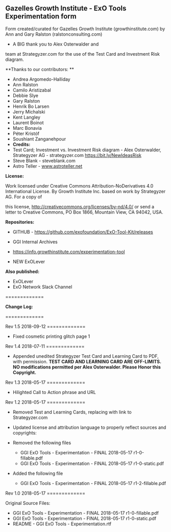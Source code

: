 ## Gazelles Growth Institute - ExO Tools Experimentation form

Form created/curated for Gazelles Growth Institute (growthinstitute.com) by Ann and Gary Ralston (ralstonconsulting.com)

- A BIG thank you to Alex Osterwalder and 

team at Strategyzer.com for the use of the Test Card and Investment Risk diagram.

**Thanks to our contributors: **

- Andrea Argomedo-Halliday
- Ann Ralston
- Camilo Aristizabal
- Debbie Slye
- Gary Ralston
- Henrik Bo Larsen
- Jerry Michalski
- Kent Langley
- Laurent Boinot
- Marc Bonavia
- Péter Kristóf
- Soushiant Zanganehpour
- **Credits:**
- Test Card; Investment vs. Investment Risk diagram - Alex Osterwalder, Strategyzer AG - strategyzer.com https://bit.ly/NewIdeasRisk
- Steve Blank - steveblank.com
- Astro Teller - www.astroteller.net

**License:**

Work licensed under Creative Commons Attribution-NoDerivatives 4.0 International License. By Growth Institute Inc. based on work by Strategyzer AG. For a copy of

this license, http://creativecommons.org/licenses/by-nd/4.0/ or send a letter to Creative Commons, PO Box 1866, Mountain View, CA 94042, USA.

**Repositories:**

- GITHUB - https://github.com/exofoundation/ExO-Tool-Kit/releases

- GGI Internal Archives
- https://info.growthinstitute.com/experimentation-tool
- NEW ExOLever

**Also published:**

- ExOLever
- ExO Network Slack Channel

=============

**Change Log:**

=============

Rev 1.5 2018-09-12 =============

- Fixed cosmetic printing glitch page 1

Rev 1.4 2018-07-11 =============

- Appended unedited Strategyzer Test Card and Learning Card to PDF, with permission. **TEST CARD AND LEARNING CARD ARE OFF-LIMITS. NO modifications permitted per Alex Osterwalder. Please Honor this Copyright.**

Rev 1.3 2018-05-17 =============

- Hilighted Call to Action phrase and URL

Rev 1.2 2018-05-17 =============

- Removed Test and Learning Cards, replacing with link to Strategyzer.com
- Updated license and attribution language to properly reflect sources and copyrights:
- Removed the following files

    - GGI ExO Tools - Experimentation - FINAL 2018-05-17 r1-0-fillable.pdf
    - GGI ExO Tools - Experimentation - FINAL 2018-05-17 r1-0-static.pdf

- Added the following file
    - GGI ExO Tools - Experimentation - FINAL 2018-05-17 r1-2-fillable.pdf

Rev 1.0 2018-05-17 =============

Original Source Files:

- GGI ExO Tools - Experimentation - FINAL 2018-05-17 r1-0-fillable.pdf
- GGI ExO Tools - Experimentation - FINAL 2018-05-17 r1-0-static.pdf
- README - GGI ExO Tools - Experimentation.rtf